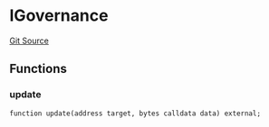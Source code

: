 # IGovernance
[Git Source](https://github.com/maticnetwork/contracts/blob/155f729fd8db0676297384375468d4d45b8aa44e/contracts/common/governance/IGovernance.sol)


## Functions
### update


```solidity
function update(address target, bytes calldata data) external;
```

